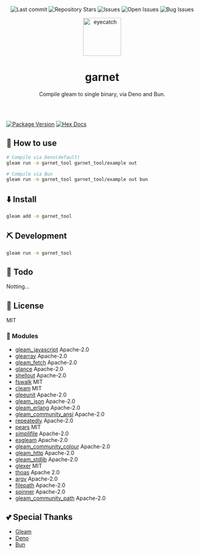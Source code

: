 <div align="center">

![Last commit](https://img.shields.io/github/last-commit/Comamoca/garnet?style=flat-square)
![Repository Stars](https://img.shields.io/github/stars/Comamoca/garnet?style=flat-square)
![Issues](https://img.shields.io/github/issues/Comamoca/garnet?style=flat-square)
![Open Issues](https://img.shields.io/github/issues-raw/Comamoca/garnet?style=flat-square)
![Bug Issues](https://img.shields.io/github/issues/Comamoca/garnet/bug?style=flat-square)

<img src="https://emoji2svg.deno.dev/api/🦊" alt="eyecatch" height="100">

# garnet

Compile gleam to single binary, via Deno and Bun. 

<br>
<br>


</div>

[![Package Version](https://img.shields.io/hexpm/v/garnet_tool)](https://hex.pm/packages/garnet_tool)
[![Hex Docs](https://img.shields.io/badge/hex-docs-ffaff3)](https://hexdocs.pm/garnet_tool/)

<div align="center">

</div>

## 🚀 How to use

```sh
# Compile via Deno(default)
gleam run -m garnet_tool garnet_tool/example out

# Compile via Bun
gleam run -m garnet_tool garnet_tool/example out bun
```

## ⬇️  Install

```sh
gleam add -m garnet_tool
```

## ⛏️ Development

```sh
gleam run -m garnet_tool
```

## 📝 Todo

Notting...

## 📜 License

MIT

### 🧩 Modules

- [gleam_javascript](https://hexdocs.pm/gleam_javascript)   Apache-2.0
- [glearray](https://hexdocs.pm/glearray)   Apache-2.0
- [gleam_fetch](https://hexdocs.pm/gleam_fetch)   Apache-2.0
- [glance](https://hexdocs.pm/glance)   Apache-2.0
- [shellout](https://hexdocs.pm/shellout)   Apache-2.0
- [fswalk](https://hexdocs.pm/fswalk)   MIT
- [cleam](https://hexdocs.pm/cleam)   MIT
- [gleeunit](https://hexdocs.pm/gleeunit)   Apache-2.0
- [gleam_json](https://hexdocs.pm/gleam_json)   Apache-2.0
- [gleam_erlang](https://hexdocs.pm/gleam_erlang)   Apache-2.0
- [gleam_community_ansi](https://hexdocs.pm/gleam_community_ansi)   Apache-2.0
- [repeatedly](https://hexdocs.pm/repeatedly)   Apache-2.0
- [pears](https://hexdocs.pm/pears)   MIT
- [simplifile](https://hexdocs.pm/simplifile)   Apache-2.0
- [esgleam](https://hexdocs.pm/esgleam)   Apache-2.0
- [gleam_community_colour](https://hexdocs.pm/gleam_community_colour)   Apache-2.0
- [gleam_http](https://hexdocs.pm/gleam_http)   Apache-2.0
- [gleam_stdlib](https://hexdocs.pm/gleam_stdlib)   Apache-2.0
- [glexer](https://hexdocs.pm/glexer)   MIT
- [thoas](https://hexdocs.pm/thoas)   Apache 2.0
- [argv](https://hexdocs.pm/argv)   Apache-2.0
- [filepath](https://hexdocs.pm/filepath)   Apache-2.0
- [spinner](https://hexdocs.pm/spinner)   Apache-2.0
- [gleam_community_path](https://hexdocs.pm/gleam_community_path)   Apache-2.0

## 💕 Special Thanks

- [Gleam](https://gleam.run/)
- [Deno](https://deno.com/)
- [Bun](https://bun.sh/)
